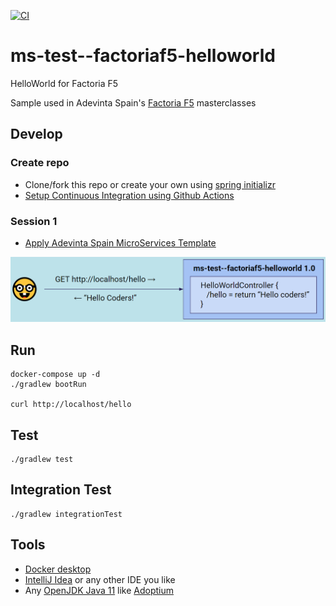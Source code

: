 [![CI](https://github.com/AdevintaSpain/ms-test--factoriaf5-helloworld/actions/workflows/gradle.yml/badge.svg?branch=master)](https://github.com/AdevintaSpain/ms-test--factoriaf5-helloworld/actions/workflows/gradle.yml)

# ms-test--factoriaf5-helloworld

HelloWorld for Factoria F5

Sample used in Adevinta Spain's [Factoria F5](https://factoriaf5.org/) masterclasses

## Develop

### Create repo
* Clone/fork this repo or create your own using [spring initializr](https://start.spring.io/#!type=gradle-project&language=kotlin&platformVersion=2.6.3&packaging=jar&jvmVersion=11&groupId=com.adevinta.factoriaf5&artifactId=HelloWorld&name=HelloWorld&description=Demo%20project%20for%20Spring%20Boot&packageName=com.adevinta.factoriaf5.HelloWorld)
* [Setup Continuous Integration using Github Actions](https://github.com/AdevintaSpain/ms-test--factoriaf5-helloworld/pull/1)

### Session 1
* [Apply Adevinta Spain MicroServices Template](https://github.com/AdevintaSpain/ms-test--factoriaf5-helloworld/pull/2)

![Session1](doc/session1.png)

## Run

```
docker-compose up -d
./gradlew bootRun

curl http://localhost/hello
```

## Test

```
./gradlew test
```

## Integration Test

```
./gradlew integrationTest
```

## Tools

* [Docker desktop](https://www.docker.com/products/docker-desktop)
* [IntelliJ Idea](https://www.jetbrains.com/idea/) or any other IDE you like
* Any [OpenJDK Java 11](https://en.wikipedia.org/wiki/OpenJDK) like [Adoptium](https://adoptium.net/)
